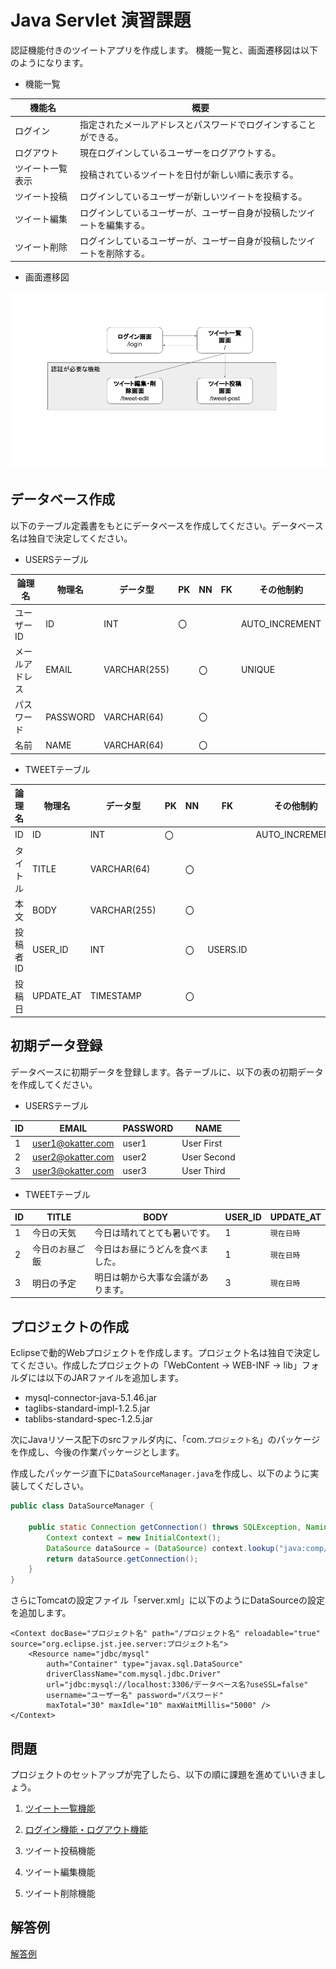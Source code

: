 # Java Servlet 演習課題

認証機能付きのツイートアプリを作成します。
機能一覧と、画面遷移図は以下のようになります。

- 機能一覧

| 機能名 | 概要 |
| --- | --- |
| ログイン | 指定されたメールアドレスとパスワードでログインすることができる。 |
| ログアウト | 現在ログインしているユーザーをログアウトする。 |
| ツイート一覧表示 | 投稿されているツイートを日付が新しい順に表示する。 |
| ツイート投稿 | ログインしているユーザーが新しいツイートを投稿する。 |
| ツイート編集 | ログインしているユーザーが、ユーザー自身が投稿したツイートを編集する。 |
| ツイート削除 | ログインしているユーザーが、ユーザー自身が投稿したツイートを削除する。 |

- 画面遷移図

![画像](./image.png)

## データベース作成

以下のテーブル定義書をもとにデータベースを作成してください。データベース名は独自で決定してください。

- USERSテーブル

| 論理名 | 物理名 | データ型 | PK | NN | FK | その他制約 |
| --- | --- | --- | --- | --- | --- | --- |
| ユーザーID | ID | INT | 〇 | | | AUTO_INCREMENT |
| メールアドレス | EMAIL | VARCHAR(255) | | 〇 | | UNIQUE |
| パスワード | PASSWORD | VARCHAR(64) | | 〇 | |  |
| 名前 | NAME | VARCHAR(64) | | 〇 | |  |

- TWEETテーブル

| 論理名 | 物理名 | データ型 | PK | NN | FK | その他制約 |
| --- | --- | --- | --- | --- | --- | --- |
| ID | ID | INT | 〇 | | | AUTO_INCREMENT |
| タイトル | TITLE | VARCHAR(64) | | 〇 | |  |
| 本文 | BODY | VARCHAR(255) | | 〇 | |  |
| 投稿者ID | USER_ID | INT | | 〇 | USERS.ID |  |
| 投稿日 | UPDATE_AT | TIMESTAMP | | 〇 | |  |


## 初期データ登録

データベースに初期データを登録します。各テーブルに、以下の表の初期データを作成してください。

- USERSテーブル

| ID | EMAIL | PASSWORD | NAME |
| --- | --- | --- | --- |
| 1 | user1@okatter.com | user1 | User First |
| 2 | user2@okatter.com | user2 | User Second |
| 3 | user3@okatter.com | user3 | User Third |

- TWEETテーブル

| ID | TITLE | BODY | USER_ID | UPDATE_AT |
| --- | --- | --- | --- | --- |
| 1 | 今日の天気 | 今日は晴れてとても暑いです。 | 1 | `現在日時` |
| 2 | 今日のお昼ご飯 | 今日はお昼にうどんを食べました。 | 1 | `現在日時` |
| 3 | 明日の予定 | 明日は朝から大事な会議があります。 | 3 | `現在日時` |

## プロジェクトの作成

Eclipseで動的Webプロジェクトを作成します。プロジェクト名は独自で決定してください。作成したプロジェクトの「WebContent -> WEB-INF -> lib」フォルダには以下のJARファイルを追加します。

- mysql-connector-java-5.1.46.jar
- taglibs-standard-impl-1.2.5.jar
- tablibs-standard-spec-1.2.5.jar

次にJavaリソース配下のsrcファルダ内に、「com.`プロジェクト名`」のパッケージを作成し、今後の作業パッケージとします。

作成したパッケージ直下に`DataSourceManager.java`を作成し、以下のように実装してくだしさい。

```java
public class DataSourceManager {

	public static Connection getConnection() throws SQLException, NamingException {
		Context context = new InitialContext();
		DataSource dataSource = (DataSource) context.lookup("java:comp/env/jdbc/mysql");
		return dataSource.getConnection();
	}
}
```

さらにTomcatの設定ファイル「server.xml」に以下のようにDataSourceの設定を追加します。

```
<Context docBase="プロジェクト名" path="/プロジェクト名" reloadable="true" source="org.eclipse.jst.jee.server:プロジェクト名">
  	<Resource name="jdbc/mysql"
		auth="Container" type="javax.sql.DataSource"
		driverClassName="com.mysql.jdbc.Driver"
		url="jdbc:mysql://localhost:3306/データベース名?useSSL=false"
		username="ユーザー名" password="パスワード"
		maxTotal="30" maxIdle="10" maxWaitMillis="5000" />
</Context>
```

## 問題

プロジェクトのセットアップが完了したら、以下の順に課題を進めていいきましょう。


1. [ツイート一覧機能](./list.md)

2. [ログイン機能・ログアウト機能](./login.md)

3. ツイート投稿機能

4. ツイート編集機能

5. ツイート削除機能

## 解答例

[解答例](./src/okatter/com/okatter)
